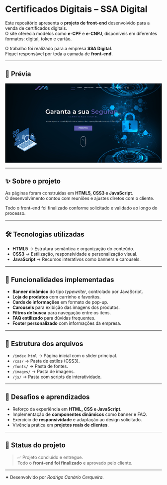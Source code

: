 # Certificados Digitais – SSA Digital

Este repositório apresenta o **projeto de front-end** desenvolvido para a venda de certificados digitais.  
O site oferecia modelos como **e-CPF** e **e-CNPJ**, disponíveis em diferentes formatos: digital, token e cartão.  

O trabalho foi realizado para a empresa **SSA Digital**.  
Fiquei responsável por toda a camada de **front-end**.  

---

## 🎥 Prévia

![Preview do botão](./preview.gif)

---

## ✨ Sobre o projeto

As páginas foram construídas em **HTML5, CSS3 e JavaScript**.  
O desenvolvimento contou com reuniões e ajustes diretos com o cliente.  

Todo o front-end foi finalizado conforme solicitado e validado ao longo do processo.  

---

## 🛠 Tecnologias utilizadas

- **HTML5** → Estrutura semântica e organização do conteúdo.  
- **CSS3** → Estilização, responsividade e personalização visual.  
- **JavaScript** → Recursos interativos como banners e carousels.  

---

## 📌 Funcionalidades implementadas

- **Banner dinâmico** do tipo *typewriter*, controlado por JavaScript.  
- **Loja de produtos** com carrinho e favoritos.  
- **Cards de informações** em formato de pop-up.  
- **Carousels** para exibição das imagens dos produtos.  
- **Filtros de busca** para navegação entre os itens.  
- **FAQ estilizado** para dúvidas frequentes.  
- **Footer personalizado** com informações da empresa.  

---

## 📂 Estrutura dos arquivos

- `/index.html` → Página inicial com o slider principal.
- `/css/` → Pasta de estilos (CSS3).
- `/fonts/` → Pasta de fontes.
- `/images/` → Pasta de imagens.    
- `/js/` → Pasta com scripts de interatividade.  

---

## 🚀 Desafios e aprendizados

- Reforço da experiência em **HTML, CSS e JavaScript**.  
- Implementação de **componentes dinâmicos** como banner e FAQ.  
- Exercício de **responsividade** e adaptação ao design solicitado.  
- Vivência prática em **projetos reais de clientes**.  

---

## 📌 Status do projeto

> ✅ Projeto concluído e entregue.  
> Todo o **front-end foi finalizado** e aprovado pelo cliente.  

---

✦ Desenvolvido por *Rodrigo Canário Cerqueira*.
